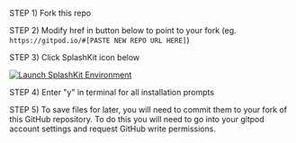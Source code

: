 <!-- 
THIS README IS FOR THE GIT REPO
If you've opened this in the gitpod IDE and can read this comment, you have probably already done these steps :)
You should test SplashKit with the exampleProgram, check out the README.md file in that directory for more details.
-->

STEP 1) Fork this repo

STEP 2) Modify href in button below to point to your fork (eg. `https://gitpod.io/#[PASTE NEW REPO URL HERE]`)

STEP 3) Click SplashKit icon below
      
<a href="https://gitpod.io/#https://github.com/lawrence0arabia/gitpod-test/">
  <img
    src="https://splashkit.io/images/favicon.ico"
    alt="Launch SplashKit Environment"
  />
</a>

STEP 4) Enter "y" in terminal for all installation prompts <!-- (TODO: automate this) -->

STEP 5) To save files for later, you will need to commit them to your fork of this GitHub repository. To do this you will need to go into your gitpod account settings and request GitHub write permissions.
